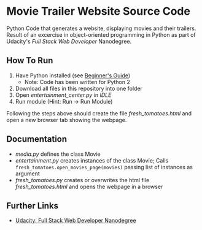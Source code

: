 # Movie Trailer Website Source Code

Python Code that generates a website, displaying movies and their trailers.
Result of an excercise in object-oriented programming in Python as part of
Udacity's *Full Stack Web Developer* Nanodegree.

## How To Run

1. Have Python installed (see 
[Beginner's Guide](https://wiki.python.org/moin/BeginnersGuide))
    * Note: Code has been written for Python 2
2. Download all files in this repository into one folder
3. Open *entertainment_center.py* in *IDLE*
4. Run module (Hint: Run -> Run Module)

Following the steps above should create the file
*fresh_tomatoes.html* and open a new browser tab showing the webpage.

## Documentation

* *media.py* defines the class Movie
* *entertainment.py* creates instances of the class Movie; Calls
`fresh_tomatoes.open_movies_page(movies)` passing list of instances
as argument
* *fresh_tomatoes.py* creates or overwrites the html file
*fresh_tomatoes.html* and opens the webpage in a browser

## Further Links

* [Udacity: Full Stack Web Developer Nanodegree](https://de.udacity.com/course/full-stack-web-developer-nanodegree--nd004/)